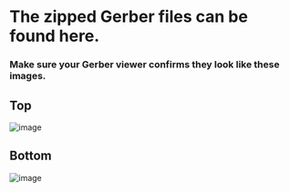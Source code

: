 # The zipped Gerber files can be found here.
### Make sure your Gerber viewer confirms they look like these images.

## Top  
![image](https://user-images.githubusercontent.com/20911308/221835958-f209a231-e178-4694-ae80-9dac414871ed.png)

## Bottom  
![image](https://user-images.githubusercontent.com/20911308/221836158-ff06c826-36f9-4007-8f78-d4761bfa8f59.png)
